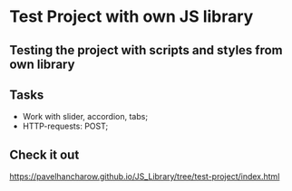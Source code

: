 # Test Project with own JS library

## Testing the project with scripts and styles from own library

## Tasks

- Work with slider, accordion, tabs;
- HTTP-requests: POST;

## Check it out

https://pavelhancharow.github.io/JS_Library/tree/test-project/index.html
